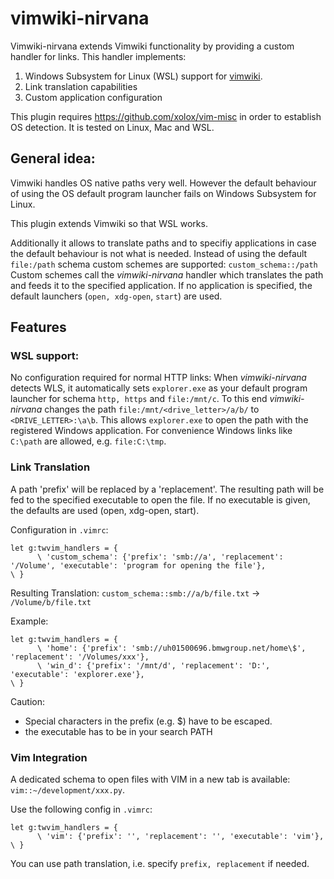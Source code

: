 # vimwiki-nirvana

Vimwiki-nirvana extends Vimwiki functionality by providing a custom handler for links. This handler implements:

1. Windows Subsystem for Linux (WSL) support for [vimwiki](https://github.com/vimwiki/vimwiki).
2. Link translation capabilities
3. Custom application configuration

This plugin requires https://github.com/xolox/vim-misc in order to establish
OS detection. It is tested on Linux, Mac and WSL.

## General idea:
Vimwiki handles OS native paths very well. However the default behaviour of
using the OS default program launcher fails on Windows Subsystem for Linux.

This plugin extends Vimwiki so that WSL works.

Additionally it allows to translate paths and to specifiy applications
in case the default behaviour is not what is needed. Instead of using
the default `file:/path` schema custom schemes are supported:
`custom_schema::/path`
Custom schemes call the *vimwiki-nirvana* handler which translates
the path and feeds it to the specified application. If no application
is specified, the default launchers (`open, xdg-open`, `start`) are
used.

## Features
### WSL support:
No configuration required for normal HTTP links: When
*vimwiki-nirvana* detects WLS, it automatically sets `explorer.exe` as your
default program launcher for schema `http, https` and `file:/mnt/c`. To this
end *vimwiki-nirvana* changes the path `file:/mnt/<drive_letter>/a/b/` to
`<DRIVE_LETTER>:\a\b`. This allows `explorer.exe` to open the path with the registered Windows application.
For convenience Windows links like `C:\path` are allowed,
e.g. `file:C:\tmp`.

### Link Translation

A path 'prefix' will be replaced by a 'replacement'. The
resulting path will be fed to the specified executable to open the file.
If no executable is given, the defaults are used (open, xdg-open, start).

Configuration in `.vimrc`:
```vi
let g:twvim_handlers = {
      \ 'custom_schema': {'prefix': 'smb://a', 'replacement': '/Volume', 'executable': 'program for opening the file'},
\ }
```

Resulting Translation:
`custom_schema::smb://a/b/file.txt` -> `/Volume/b/file.txt`

Example:
```vi
let g:twvim_handlers = {
      \ 'home': {'prefix': 'smb://uh01500696.bmwgroup.net/home\$', 'replacement': '/Volumes/xxx'},
      \ 'win_d': {'prefix': '/mnt/d', 'replacement': 'D:', 'executable': 'explorer.exe'},
\ }
```

Caution:
- Special characters in the prefix (e.g. $) have to be escaped.
- the executable has to be in your search PATH

### Vim Integration

A dedicated schema to open files with VIM in a new tab is available:
`vim::~/development/xxx.py`.

Use the following config in `.vimrc`:

```vi
let g:twvim_handlers = {
      \ 'vim': {'prefix': '', 'replacement': '', 'executable': 'vim'},
\ }
```

You can use path translation, i.e. specify `prefix, replacement` if needed.
